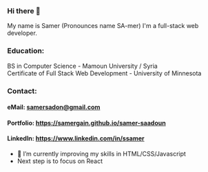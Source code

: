 ### Hi there 👋


My name is Samer (Pronounces name SA-mer) I'm a full-stack web developer.  
### Education: 
BS in Computer Science - Mamoun University / Syria    
Certificate of Full Stack Web Development - University of Minnesota  

### Contact:  
#### eMail: samersadon@gmail.com

#### Portfolio: https://samergain.github.io/samer-saadoun  
#### LinkedIn: https://www.linkedin.com/in/ssamer

- 🌱 I’m currently improving my skills in HTML/CSS/Javascript
- Next step is to focus on React


